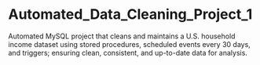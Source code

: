 # Automated_Data_Cleaning_Project_1
Automated MySQL project that cleans and maintains a U.S. household income dataset using stored procedures, scheduled events every 30 days, and triggers; ensuring clean, consistent, and up-to-date data for analysis.
